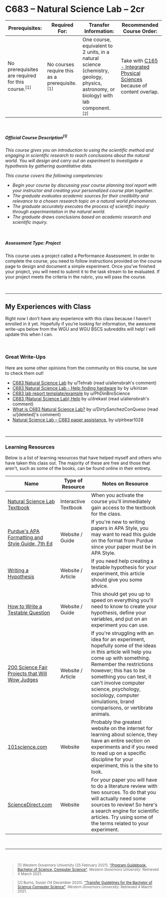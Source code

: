 # C683 – Natural Science Lab – 2cr
| Prerequisites: | Required For: | Transfer Information: | Recommended Course Order: |
| -------------------- | ------------------- | ----------------- | ----------------- |
| No prerequisites are required for this course.<sup>[1]</sup> | No courses require this as a prerequisite.<sup>[1]</sup> | One course, equivalent to 2 units, in a natural science (chemistry, geology, physics, astronomy, or biology)  with lab component.<sup>[2]</sup> | Take with [C165 - Integrated Physical Sciences](../C165/C165.md) because of content overlap. |

<br />

##### Official Course Description<sup>[1]</sup>
*This course gives you an introduction to using the scientific method and engaging in scientific research to reach conclusions about the natural world. You will design and carry out an experiment to investigate a hypothesis by gathering quantitative data.*

*This course covers the following competencies:*
- *Begin your course by discussing your course planning tool report with your instructor and creating your personalized course plan together.* 
- *The graduate evaluates academic sources for their credibility and relevance to a chosen research topic on a natural world phenomenon.*
- *The graduate accurately executes the process of scientific inquiry through experimentation in the natural world.*
- *The graduate draws conclusions based on academic research and scientific inquiry.*

<br />

##### Assessment Type: Project
This course uses a project called a Performance Assessment. In order to complete the course, you need to follow instructions provided on the course page to design and document a simple experiment. Once you've finished your project, you will need to submit it to the task stream to be evaluated. If your project meets the criteria in the rubric, you will pass the course.


<br />

----


## My Experiences with Class
Right now I don’t have any experience with this class because I haven’t enrolled in it yet. Hopefully if you’re looking for information, the awesome write-ups below from the WGU and WGU BSCS subreddits will help! I will update this when I can.


<br />

### Great Write-Ups
Here are some other opinions from the community on this course, be sure to check them out!

-  [C683 Natural Science Lab](https://www.reddit.com/r/WGU/comments/9w55i4/c683_natural_science_lab/) by u/Tehrab (read u/aliensbrah's comment) 
-  [C683 Natural Science Lab - Help finding hardware](https://www.reddit.com/r/WGU/comments/eamhw4/c683_natural_science_lab_help_finding_hardware/) by by u/kirizan 
-  [C683 lab report template/example](https://www.reddit.com/r/WGU/comments/jtbaxe/c683_lab_report_templateexample/) by u/PhDinBroScience 
-  [C683 (Natural Science Lab) Help](https://www.reddit.com/r/WGU/comments/c73d6q/c683_natural_science_lab_help/) by u/drekast (read u/aliensbrah's comment)
-  [What is C683 Natural Science Lab?](https://www.reddit.com/r/WGU/comments/6syvb9/what_is_c683_natural_science_lab/) by u/DirtySanchezConQueso (read u/[deleted]'s comment)
-  [Natural Science Lab – C683 paper assistance.](https://www.reddit.com/r/WGU/comments/6x0jr8/natural_science_lab_c683_paper_assistance/) by u/plrbear1028 


<br />



----

### Learning Resources
Below is a list of learning resources that have helped myself and others who have taken this class out. The majority of these are free and those that aren't, such as some of the books, can be found online in their entirety.

| Name | Type of Resource | Notes on Resource |
| ---- |  ----------------- | ----------------- |
| [Natural Science Lab Textbook](https://my.wgu.edu/home) | Interactive Textbook | When you activate the course you'll immediately gain access to the textbook for the class. | 
| [Purdue's APA Formatting and Style Guide, 7th Ed](https://owl.purdue.edu/owl/research_and_citation/apa_style/apa_formatting_and_style_guide/general_format.html) | Website / Guide | If you're new to writing papers in APA Style, you may want to read this guide on the format from Purdue since your paper must be in APA Style. | 
| [Writing a Hypothesis](https://www.sciencebuddies.org/science-fair-projects/science-fair/writing-a-hypothesis) | Website / Article | If you need help creating a testable hypothesis for your experiment, this article should give you some advice. | 
| [How to Write a Testable Question](https://www.monroecti.org/cms/lib07/PA03000492/Centricity/Domain/37/how_to_write_a_testable_question_ppt.pdf) | Website / Guide | This should get you up to speed on everything you'll need to know to create your hypothesis, define your variables, and put on an experiment you can use. | 
| [200 Science Fair Projects that Will Wow Judges](https://www.winter.k12.wi.us/community/sciencefair/sciencefairideas.pdf) | Website / Article | If you're struggling with an idea for an experiment, hopefully some of the ideas in this article will help you come up with something. Remember the restrictions however; this has to be something you can test, it can't involve computer science, psychology, sociology, computer simulations, brand comparisons, or vertibrate animals.  | 
| [101science.com](http://101science.com/) | Website | Probably the greatest website on the internet for learning about science, they have an entire section on experiments and if you need to read up on a specific discipline for your experiment, this is the site to look. | 
| [ScienceDirect.com](https://www.sciencedirect.com/search) | Website | For your paper you will have to do a literature review with two sources. To do that you will actually need some sources to review! So here's a search engine for scientific articles. Try using some of the terms related to your experiment. | 



<br />

----
 
<br />

> <sub>[1] Western Governors University (25 February 2021). ["Program Guidebook. Bachelor of Science, Computer Science"](https://www.wgu.edu/content/dam/western-governors/documents/programguides/2017-guides/it/BSCS.pdf). *Western Governors University*. Retrieved 4 March 2021.</sub>

> <sub>[2] Burns, Susan (14 December 2020). ["Transfer Guidelines for the Bachelor of Science Computer Science"](https://partners.wgu.edu/Pages/BSCS.aspx). *Western Governors University*. Retrieved 4 March 2021.</sub>

